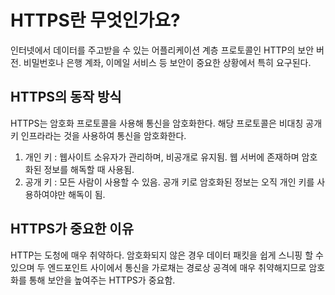 # HTTPS란 무엇인가요?

인터넷에서 데이터를 주고받을 수 있는 어플리케이션 계층 프로토콜인 HTTP의 보안 버전.
비밀번호나 은행 계좌, 이메일 서비스 등 보안이 중요한 상황에서 특히 요구된다.

## HTTPS의 동작 방식

HTTPS는 암호화 프로토콜을 사용해 통신을 암호화한다.
해당 프로토콜은 비대칭 공개 키 인프라라는 것을 사용하여 통신을 암호화한다.

1. 개인 키 : 웹사이트 소유자가 관리하며, 비공개로 유지됨. 웹 서버에 존재하며 암호화된 정보를 해독할 때 사용됨.
2. 공개 키 : 모든 사람이 사용할 수 있음. 공개 키로 암호화된 정보는 오직 개인 키를 사용하여야만 해독이 됨.

## HTTPS가 중요한 이유

HTTP는 도청에 매우 취약하다. 암호화되지 않은 경우 데이터 패킷을 쉽게 스니핑 할 수 있으며 두 엔드포인트 사이에서 통신을 가로채는 경로상 공격에 매우 취약해지므로 암호화를 통해 보안을 높여주는 HTTPS가 중요함.
